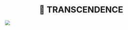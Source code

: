<h1 align="center">📖 TRANSCENDENCE</h1>
<img align=center src="https://github.com/zstenger93/Transcendence/blob/master/transcendence.webp">